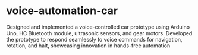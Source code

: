 # voice-automation-car
Designed and implemented a voice-controlled car prototype using Arduino Uno, HC Bluetooth module, ultrasonic sensors, and gear motors. Developed the prototype to respond seamlessly to voice commands for navigation, rotation, and halt, showcasing innovation in hands-free automation
